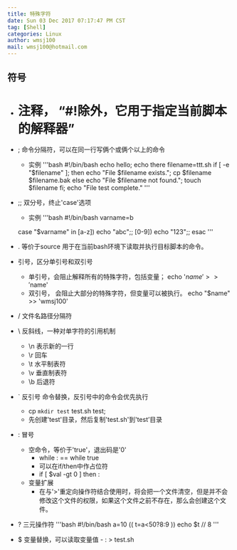 ```yaml
---
title: 特殊字符
date: Sun 03 Dec 2017 07:17:47 PM CST
tag: [Shell]
categories: Linux
author: wmsj100
mail: wmsj100@hotmail.com
---
```


## 符号
- # 注释， “#!除外，它用于指定当前脚本的解释器”
- ; 命令分隔符，可以在同一行写俩个或俩个以上的命令
	- 实例
	'''bash
	#!/bin/bash
	echo hello; echo there
	filename=ttt.sh
	if [ -e "$filename" ]; then
		echo "File $filename exists."; cp $filename $filename.bak
	else
		echo "File $filename not found."; touch $filename
	fi; echo "File test complete."
	'''
- ;; 双分号，终止'case'选项
	- 实例
	'''bash
	#!/bin/bash
	varname=b

	case "$varname" in
		[a-z]) echo "abc";;
		[0-9]) echo "123";;
	esac
	'''
- . 等价于source 用于在当前bash环境下读取并执行目标脚本的命令。
- 引号，区分单引号和双引号
	- 单引号，会阻止解释所有的特殊字符，包括变量； echo '$name' >> '$name'
	- 双引号， 会阻止大部分的特殊字符，但变量可以被执行。 echo "$name" >> 'wmsj100'
- / 文件名路径分隔符
- \ 反斜线，一种对单字符的引用机制
	- \n 表示新的一行
	- \r 回车
	- \t 水平制表符
	- \v 垂直制表符
	- \b 后退符
- ` 反引号 命令替换，反引号中的命令会优先执行
	- cp `mkdir test` test.sh test;
	- 先创建'test'目录，然后复制'test.sh'到'test’目录
- : 冒号
	- 空命令，等价于'true'，退出码是'0'
		- while : == while true
		- 可以在if/then中作占位符
		- if [ $val -gt 0 ] then :
	- 变量扩展
		- 在与'>'重定向操作符结合使用时，将会把一个文件清空，但是并不会修改这个文件的权限，如果这个文件之前不存在，那么会创建这个文件。
- ? 三元操作符
	'''bash
	#!/bin/bash
	a=10
	(( t=a<50?8:9 ))
	echo $t // 8
	'''
- $ 变量替换，可以读取变量值
		- : > test.sh 

